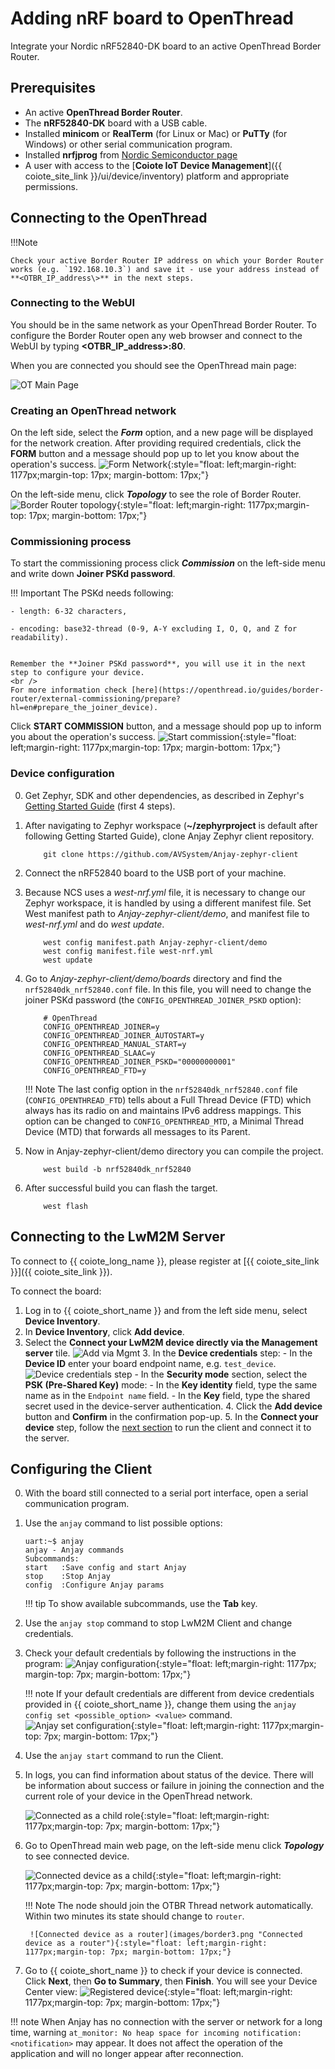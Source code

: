 # Adding nRF board to OpenThread

Integrate your Nordic nRF52840-DK board to an active OpenThread Border Router.

## Prerequisites

- An active **OpenThread Border Router**.
- The **nRF52840-DK** board with a USB cable.
- Installed **minicom** or **RealTerm** (for Linux or Mac) or **PuTTy** (for Windows) or other serial communication program.
- Installed **nrfjprog** from [Nordic Semiconductor page](https://www.nordicsemi.com/Products/Development-tools/nrf-command-line-tools/download)
- A user with access to the [**Coiote IoT Device Management**]({{ coiote_site_link }}/ui/device/inventory) platform and appropriate permissions.

## Connecting to the OpenThread

!!!Note

    Check your active Border Router IP address on which your Border Router works (e.g. `192.168.10.3`) and save it - use your address instead of **<OTBR_IP_address\>** in the next steps.

### Connecting to the WebUI

You should be in the same network as your OpenThread Border Router. To configure the Border Router open any web browser and connect to the WebUI by typing **<OTBR_IP_address\>:80**.

When you are connected you should see the OpenThread main page:

![OT Main Page](images/ot_main_page.PNG "OT Main Page")

### Creating an OpenThread network

On the left side, select the ***Form*** option, and a new page will be displayed for the network creation. After providing required credentials, click the **FORM** button and a message should pop up to let you know about the operation's success. ![Form Network](images/form_network.png "Form Network"){:style="float: left;margin-right: 1177px;margin-top: 17px; margin-bottom: 17px;"}

On the left-side menu, click ***Topology*** to see the role of Border Router. ![Border Router topology](images/border1.png "Border Router topology"){:style="float: left;margin-right: 1177px;margin-top: 17px; margin-bottom: 17px;"}

### Commissioning process

To start the commissioning process click ***Commission*** on the left-side menu and write down **Joiner PSKd password**.

!!! Important
    The PSKd needs following:

    - length: 6-32 characters,

    - encoding: base32-thread (0-9, A-Y excluding I, O, Q, and Z for readability).


    Remember the **Joiner PSKd password**, you will use it in the next step to configure your device.
    <br />
    For more information check [here](https://openthread.io/guides/border-router/external-commissioning/prepare?hl=en#prepare_the_joiner_device).

Click **START COMMISSION** button, and a message should pop up to inform you about the operation's success. ![Start commission](images/commision.png "Start commission"){:style="float: left;margin-right: 1177px;margin-top: 17px; margin-bottom: 17px;"}

### Device configuration

0. Get Zephyr, SDK and other dependencies, as described in Zephyr's [Getting Started Guide](https://docs.zephyrproject.org/latest/develop/getting_started/index.html) (first 4 steps).

0. After navigating to Zephyr workspace (**~/zephyrproject** is default after following Getting Started Guide), clone Anjay Zephyr client repository.

    ```
        git clone https://github.com/AVSystem/Anjay-zephyr-client
    ```

0. Connect the nRF52840 board to the USB port of your machine.

0. Because NCS uses a *west-nrf.yml* file, it is necessary to change our Zephyr workspace, it is handled by using a different manifest file.
Set West manifest path to *Anjay-zephyr-client/demo*, and manifest file to *west-nrf.yml* and do *west update*.

    ```
        west config manifest.path Anjay-zephyr-client/demo
        west config manifest.file west-nrf.yml
        west update
    ```

0. Go to *Anjay-zephyr-client/demo/boards* directory and find the `nrf52840dk_nrf52840.conf` file. In this file, you will need to change the joiner PSKd password (the `CONFIG_OPENTHREAD_JOINER_PSKD` option):

    ```
        # OpenThread
        CONFIG_OPENTHREAD_JOINER=y
        CONFIG_OPENTHREAD_JOINER_AUTOSTART=y
        CONFIG_OPENTHREAD_MANUAL_START=y
        CONFIG_OPENTHREAD_SLAAC=y
        CONFIG_OPENTHREAD_JOINER_PSKD="00000000001"
        CONFIG_OPENTHREAD_FTD=y
    ```

    !!! Note
        The last config option in the `nrf52840dk_nrf52840.conf` file (`CONFIG_OPENTHREAD_FTD`) tells about a Full Thread Device (FTD) which always has its radio on and maintains IPv6 address mappings. This option can be changed to `CONFIG_OPENTHREAD_MTD`, a Minimal Thread Device (MTD) that forwards all messages to its Parent.

0. Now in Anjay-zephyr-client/demo directory you can compile the project.

    ```
        west build -b nrf52840dk_nrf52840
    ```

0. After successful build you can flash the target.

    ```
        west flash
    ```

## Connecting to the LwM2M Server

To connect to {{ coiote_long_name }}, please register at [{{ coiote_site_link }}]({{ coiote_site_link }}).

To connect the board:

1. Log in to {{ coiote_short_name }} and from the left side menu, select **Device Inventory**.
2. In **Device Inventory**, click **Add device**.
3. Select the **Connect your LwM2M device directly via the Management server** tile.
       ![Add via Mgmt](images/mgmt_tile.png "Add via Mgmt")
    3. In the **Device credentials** step:
         - In the **Device ID** enter your board endpoint name, e.g. `test_device`.
             ![Device credentials step](images/add_mgmt_quick.png "Device credentials step")
         - In the **Security mode** section, select the **PSK (Pre-Shared Key)** mode:
              - In the **Key identity** field, type the same name as in the `Endpoint name` field.
              - In the **Key** field, type the shared secret used in the device-server authentication.
    4. Click the **Add device** button and **Confirm** in the confirmation pop-up.
    5. In the **Connect your device** step, follow the [next section](#configuring-the-client) to run the client and connect it to the server.


## Configuring the Client

0. With the board still connected to a serial port interface, open a serial communication program.
0. Use the `anjay` command to list possible options:

    ```
    uart:~$ anjay
    anjay - Anjay commands
    Subcommands:
    start   :Save config and start Anjay
    stop    :Stop Anjay
    config  :Configure Anjay params
    ```

    !!! tip
        To show available subcommands, use the **Tab** key.

0. Use the `anjay stop` command to stop LwM2M Client and change credentials.

0. Check your default credentials by following the instructions in the program:
    ![Anjay configuration](images/anjay_config.png "Anjay configuration"){:style="float: left;margin-right: 1177px; margin-top: 7px; margin-bottom: 17px;"}


    !!! note
        If your default credentials are different from device credentials provided in {{ coiote_short_name }}, change them using the `anjay config set <possible_option> <value>` command.
        <br/>
        ![Anjay set configuration](images/anjay_config_set.PNG "Anjay set configuration"){:style="float: left;margin-right: 1177px;margin-top: 7px; margin-bottom: 17px;"}


0. Use the `anjay start` command to run the Client.

0. In logs, you can find information about status of the device. There will be information about success or failure in joining the connection and the current role of your device in the OpenThread network.

    ![Connected as a child role](images/connected_child.PNG "Connected as a child role"){:style="float: left;margin-right: 1177px;margin-top: 7px; margin-bottom: 17px;"}

0. Go to OpenThread main web page, on the left-side menu click ***Topology*** to see connected device.

    ![Connected device as a child](images/border2.png "Connected device as a child"){:style="float: left;margin-right: 1177px;margin-top: 7px; margin-bottom: 17px;"}

    !!! Note
        The node should join the OTBR Thread network automatically. Within two minutes its state should change to `router`.

        ![Connected device as a router](images/border3.png "Connected device as a router"){:style="float: left;margin-right: 1177px;margin-top: 7px; margin-bottom: 17px;"}

0. Go to {{ coiote_short_name }} to check if your device is connected. Click **Next**, then **Go to Summary**, then **Finish**. You will see your Device Center view:
    ![Registered device](images/registered_device.png "Registered device"){:style="float: left;margin-right: 1177px;margin-top: 7px; margin-bottom: 17px;"}

!!! note
    When Anjay has no connection with the server or network for a long time, warning
    `at_monitor: No heap space for incoming notification: <notification>` may appear.
    It does not affect the operation of the application and will no longer appear after reconnection.
